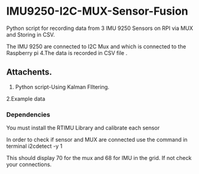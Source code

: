 # IMU9250-I2C-MUX-Sensor-Fusion
Python script for recording data from 3 IMU 9250 Sensors on RPI via MUX and Storing in CSV.

The IMU 9250 are connected to I2C Mux and  which is connected to the Raspberry pi 4.The data is recorded in CSV file .

## Attachents.
1. Python script-Using Kalman Flltering.

2.Example data

### Dependencies
You must install the RTIMU Library and calibrate each sensor

In order to check if sensor and MUX are connected use the command  in terminal
i2cdetect -y 1

This should display 70 for the mux and  68 for IMU in the grid.
If not check your connections.
